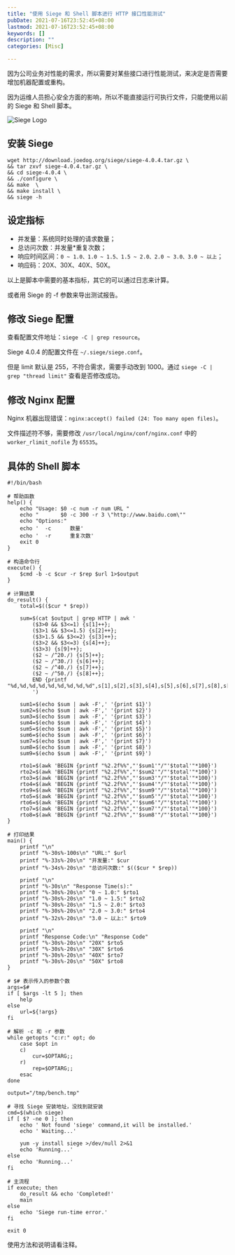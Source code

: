 ```yaml
---
title: "使用 Siege 和 Shell 脚本进行 HTTP 接口性能测试"
pubDate: 2021-07-16T23:52:45+08:00
lastmod: 2021-07-16T23:52:45+08:00
keywords: []
description: ""
categories: [Misc]

---
```


因为公司业务对性能的需求，所以需要对某些接口进行性能测试，来决定是否需要增加机器配置或重构。

因为运维人员担心安全方面的影响，所以不能直接运行可执行文件，只能使用以前的 Siege 和 Shell 脚本。

![Siege Logo](/images/http-interface-performance-test-with-siege-and-the-shell-script/siege-logo.webp "Siege Logo")

## 安装 Siege

```shell
wget http://download.joedog.org/siege/siege-4.0.4.tar.gz \
&& tar zxvf siege-4.0.4.tar.gz \
&& cd siege-4.0.4 \
&& ./configure \
&& make  \
&& make install \
&& siege -h
```

## 设定指标

* 并发量：系统同时处理的请求数量；
* 总访问次数：并发量*重复次数；
* 响应时间区间：`0 ~ 1.0、1.0 ~ 1.5、1.5 ~ 2.0、2.0 ~ 3.0、3.0 ~ 以上`；
* 响应码：20X、30X、40X、50X。

以上是脚本中需要的基本指标，其它的可以通过日志来计算。

或者用 Siege 的 -f 参数来导出测试报告。

## 修改 Siege 配置

查看配置文件地址：`siege -C | grep resource`。

Siege 4.0.4 的配置文件在 `~/.siege/siege.conf`。

但是 limit 默认是 255，不符合需求，需要手动改到 1000。通过 `siege -C | grep "thread limit"` 查看是否修改成功。

## 修改 Nginx 配置

Nginx 机器出现错误：`nginx:accept() failed (24: Too many open files)`。

文件描述符不够，需要修改 `/usr/local/nginx/conf/nginx.conf` 中的 `worker_rlimit_nofile` 为 `65535`。

## 具体的 Shell 脚本

```shell
#!/bin/bash

# 帮助函数
help() {
	echo "Usage: $0 -c num -r num URL "
	echo "       $0 -c 300 -r 3 \"http://www.baidu.com\""
	echo "Options:"
	echo '  -c      数量'
	echo '  -r      重复次数'
	exit 0
}

# 构造命令行
execute() {
	$cmd -b -c $cur -r $rep $url 1>$output
}

# 计算结果
do_result() {
	total=$(($cur * $rep))

	sum=$(cat $output | grep HTTP | awk '
        ($3>0 && $3<=1) {s[1]++};
        ($3>1 && $3<=1.5) {s[2]++};
        ($3>1.5 && $3<=2) {s[3]++};
        ($3>2 && $3<=3) {s[4]++};
        ($3>3) {s[9]++};
        ($2 ~ /^20./) {s[5]++};
        ($2 ~ /^30./) {s[6]++};
        ($2 ~ /^40./) {s[7]++};
        ($2 ~ /^50./) {s[8]++};
        END {printf "%d,%d,%d,%d,%d,%d,%d,%d,%d",s[1],s[2],s[3],s[4],s[5],s[6],s[7],s[8],s[9]}
        ')

	sum1=$(echo $sum | awk -F',' '{print $1}')
	sum2=$(echo $sum | awk -F',' '{print $2}')
	sum3=$(echo $sum | awk -F',' '{print $3}')
	sum4=$(echo $sum | awk -F',' '{print $4}')
	sum5=$(echo $sum | awk -F',' '{print $5}')
	sum6=$(echo $sum | awk -F',' '{print $6}')
	sum7=$(echo $sum | awk -F',' '{print $7}')
	sum8=$(echo $sum | awk -F',' '{print $8}')
	sum9=$(echo $sum | awk -F',' '{print $9}')

	rto1=$(awk 'BEGIN {printf "%2.2f%%","'$sum1'"/"'$total'"*100}')
	rto2=$(awk 'BEGIN {printf "%2.2f%%","'$sum2'"/"'$total'"*100}')
	rto3=$(awk 'BEGIN {printf "%2.2f%%","'$sum3'"/"'$total'"*100}')
	rto4=$(awk 'BEGIN {printf "%2.2f%%","'$sum4'"/"'$total'"*100}')
	rto9=$(awk 'BEGIN {printf "%2.2f%%","'$sum9'"/"'$total'"*100}')
	rto5=$(awk 'BEGIN {printf "%2.2f%%","'$sum5'"/"'$total'"*100}')
	rto6=$(awk 'BEGIN {printf "%2.2f%%","'$sum6'"/"'$total'"*100}')
	rto7=$(awk 'BEGIN {printf "%2.2f%%","'$sum7'"/"'$total'"*100}')
	rto8=$(awk 'BEGIN {printf "%2.2f%%","'$sum8'"/"'$total'"*100}')
}

# 打印结果
main() {
	printf "\n"
	printf "%-30s%-100s\n" "URL:" $url
	printf "%-33s%-20s\n" "并发量:" $cur
	printf "%-34s%-20s\n" "总访问次数:" $(($cur * $rep))

	printf "\n"
	printf "%-30s\n" "Response Time(s):"
	printf "%-30s%-20s\n" "0 ~ 1.0:" $rto1
	printf "%-30s%-20s\n" "1.0 ~ 1.5:" $rto2
	printf "%-30s%-20s\n" "1.5 ~ 2.0:" $rto3
	printf "%-30s%-20s\n" "2.0 ~ 3.0:" $rto4
	printf "%-32s%-20s\n" "3.0 ~ 以上:" $rto9

	printf "\n"
	printf "Response Code:\n" "Response Code"
	printf "%-30s%-20s\n" "20X" $rto5
	printf "%-30s%-20s\n" "30X" $rto6
	printf "%-30s%-20s\n" "40X" $rto7
	printf "%-30s%-20s\n" "50X" $rto8
}

# $# 表示传入的参数个数
args=$#
if [ $args -lt 5 ]; then
	help
else
	url=${!args}
fi

# 解析 -c 和 -r 参数
while getopts "c:r:" opt; do
	case $opt in
	c)
		cur=$OPTARG;;
	r)
		rep=$OPTARG;;
	esac
done

output="/tmp/bench.tmp"

# 寻找 Siege 安装地址，没找到就安装
cmd=$(which siege)
if [ $? -ne 0 ]; then
	echo ' Not found 'siege' command,it will be installed.'
	echo ' Waiting...'

	yum -y install siege >/dev/null 2>&1
	echo 'Running...'
else
	echo 'Running...'
fi

# 主流程
if execute; then
	do_result && echo 'Completed!'
	main
else
	echo 'Siege run-time error.'
fi

exit 0
```

使用方法和说明请看注释。